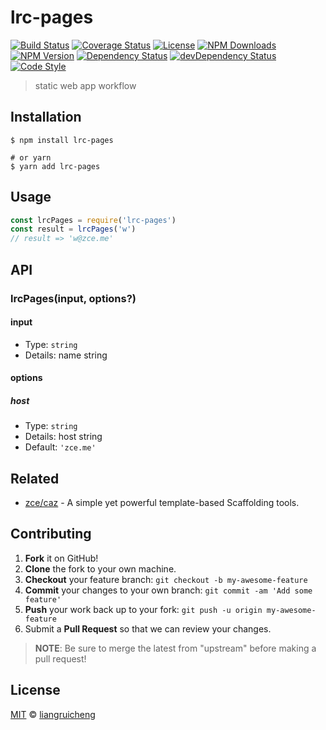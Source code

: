 # lrc-pages

[![Build Status][actions-img]][actions-url]
[![Coverage Status][codecov-img]][codecov-url]
[![License][license-img]][license-url]
[![NPM Downloads][downloads-img]][downloads-url]
[![NPM Version][version-img]][version-url]
[![Dependency Status][dependency-img]][dependency-url]
[![devDependency Status][devdependency-img]][devdependency-url]
[![Code Style][style-img]][style-url]

> static web app workflow

## Installation

```shell
$ npm install lrc-pages

# or yarn
$ yarn add lrc-pages
```

## Usage

<!-- TODO: Introduction of Usage -->

```javascript
const lrcPages = require('lrc-pages')
const result = lrcPages('w')
// result => 'w@zce.me'
```

## API

<!-- TODO: Introduction of API -->

### lrcPages(input, options?)

#### input

- Type: `string`
- Details: name string

#### options

##### host

- Type: `string`
- Details: host string
- Default: `'zce.me'`

## Related

- [zce/caz](https://github.com/zce/caz) - A simple yet powerful template-based Scaffolding tools.

## Contributing

1. **Fork** it on GitHub!
2. **Clone** the fork to your own machine.
3. **Checkout** your feature branch: `git checkout -b my-awesome-feature`
4. **Commit** your changes to your own branch: `git commit -am 'Add some feature'`
5. **Push** your work back up to your fork: `git push -u origin my-awesome-feature`
6. Submit a **Pull Request** so that we can review your changes.

> **NOTE**: Be sure to merge the latest from "upstream" before making a pull request!

## License

[MIT](LICENSE) &copy; [liangruicheng](https://github.com/15046875221)



[actions-img]: https://img.shields.io/github/workflow/status/zce/lrc-pages/CI
[actions-url]: https://github.com/zce/lrc-pages/actions
[codecov-img]: https://img.shields.io/codecov/c/github/zce/lrc-pages
[codecov-url]: https://codecov.io/gh/zce/lrc-pages
[license-img]: https://img.shields.io/github/license/zce/lrc-pages
[license-url]: https://github.com/zce/lrc-pages/blob/master/LICENSE
[downloads-img]: https://img.shields.io/npm/dm/lrc-pages
[downloads-url]: https://npm.im/lrc-pages
[version-img]: https://img.shields.io/npm/v/lrc-pages
[version-url]: https://npm.im/lrc-pages
[dependency-img]: https://img.shields.io/david/zce/lrc-pages
[dependency-url]: https://david-dm.org/zce/lrc-pages
[devdependency-img]: https://img.shields.io/david/dev/zce/lrc-pages
[devdependency-url]: https://david-dm.org/zce/lrc-pages?type=dev
[style-img]: https://img.shields.io/badge/code_style-standard-brightgreen
[style-url]: https://standardjs.com
